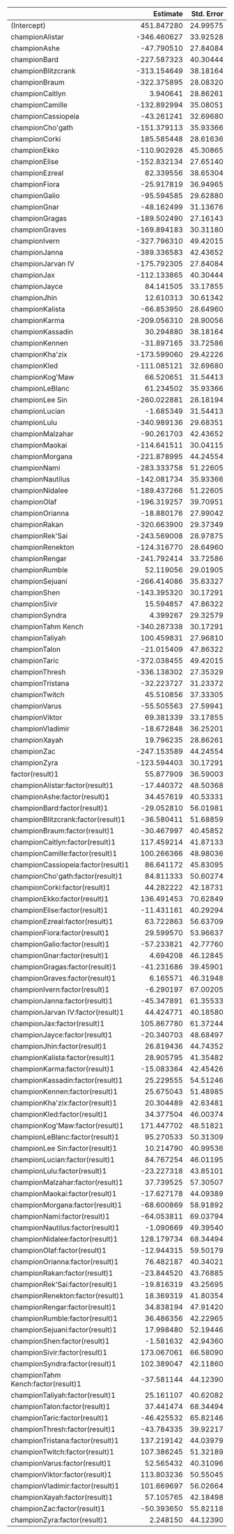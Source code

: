 

|                                   |    Estimate| Std. Error|     t value| Pr(>&#124;t&#124;)|
|:----------------------------------|-----------:|----------:|-----------:|------------------:|
|(Intercept)                        |  451.847280|   24.99575|  18.0769635|          0.0000000|
|championAlistar                    | -346.460627|   33.92528| -10.2124625|          0.0000000|
|championAshe                       |  -47.790510|   27.84084|  -1.7165613|          0.0860982|
|championBard                       | -227.587323|   40.30444|  -5.6467063|          0.0000000|
|championBlitzcrank                 | -313.154649|   38.18164|  -8.2017076|          0.0000000|
|championBraum                      | -322.375895|   28.08320| -11.4793137|          0.0000000|
|championCaitlyn                    |    3.940641|   28.86261|   0.1365310|          0.8914049|
|championCamille                    | -132.892994|   35.08051|  -3.7882287|          0.0001528|
|championCassiopeia                 |  -43.261241|   32.69680|  -1.3231031|          0.1858390|
|championCho'gath                   | -151.379113|   35.93366|  -4.2127390|          0.0000255|
|championCorki                      |  185.585448|   28.61636|   6.4852908|          0.0000000|
|championEkko                       | -110.902928|   45.30865|  -2.4477211|          0.0143977|
|championElise                      | -152.832134|   27.65140|  -5.5271020|          0.0000000|
|championEzreal                     |   82.339556|   38.65304|   2.1302222|          0.0331838|
|championFiora                      |  -25.917819|   36.94965|  -0.7014361|          0.4830513|
|championGalio                      |  -95.594585|   29.62880|  -3.2264070|          0.0012586|
|championGnar                       |  -48.162499|   31.13676|  -1.5468050|          0.1219499|
|championGragas                     | -189.502490|   27.16143|  -6.9768955|          0.0000000|
|championGraves                     | -169.894183|   30.31180|  -5.6048859|          0.0000000|
|championIvern                      | -327.796310|   49.42015|  -6.6328471|          0.0000000|
|championJanna                      | -389.336583|   42.43652|  -9.1745642|          0.0000000|
|championJarvan IV                  | -175.792305|   27.84084|  -6.3141881|          0.0000000|
|championJax                        | -112.133865|   40.30444|  -2.7821717|          0.0054123|
|championJayce                      |   84.141505|   33.17855|   2.5360211|          0.0112309|
|championJhin                       |   12.610313|   30.61342|   0.4119211|          0.6804083|
|championKalista                    |  -66.853950|   28.64960|  -2.3335041|          0.0196464|
|championKarma                      | -209.056310|   28.90056|  -7.2336423|          0.0000000|
|championKassadin                   |   30.294880|   38.18164|   0.7934410|          0.4275445|
|championKennen                     |  -31.897165|   33.72586|  -0.9457776|          0.3442907|
|championKha'zix                    | -173.599060|   29.42226|  -5.9002621|          0.0000000|
|championKled                       | -111.085121|   32.69680|  -3.3974306|          0.0006835|
|championKog'Maw                    |   66.520651|   31.54413|   2.1088124|          0.0349919|
|championLeBlanc                    |   61.234502|   35.93366|   1.7040989|          0.0884016|
|championLee Sin                    | -260.022881|   28.18194|  -9.2265800|          0.0000000|
|championLucian                     |   -1.685349|   31.54413|  -0.0534283|          0.9573920|
|championLulu                       | -340.989136|   29.68351| -11.4874943|          0.0000000|
|championMalzahar                   |  -90.261703|   42.43652|  -2.1269817|          0.0334522|
|championMaokai                     | -114.641511|   30.04115|  -3.8161487|          0.0001366|
|championMorgana                    | -221.878995|   44.24554|  -5.0147201|          0.0000005|
|championNami                       | -283.333758|   51.22605|  -5.5310487|          0.0000000|
|championNautilus                   | -142.081734|   35.93366|  -3.9540016|          0.0000775|
|championNidalee                    | -189.437266|   51.22605|  -3.6980653|          0.0002187|
|championOlaf                       | -196.319257|   39.70951|  -4.9438857|          0.0000008|
|championOrianna                    |  -18.880176|   27.99042|  -0.6745227|          0.4999986|
|championRakan                      | -320.663900|   29.37349| -10.9167792|          0.0000000|
|championRek'Sai                    | -243.569008|   28.97875|  -8.4050888|          0.0000000|
|championRenekton                   | -124.316770|   28.64960|  -4.3392154|          0.0000145|
|championRengar                     | -241.792414|   33.72586|  -7.1693471|          0.0000000|
|championRumble                     |   52.119056|   29.01905|   1.7960293|          0.0725277|
|championSejuani                    | -266.414086|   35.63327|  -7.4765556|          0.0000000|
|championShen                       | -143.395320|   30.17291|  -4.7524518|          0.0000020|
|championSivir                      |   15.594857|   47.86322|   0.3258213|          0.7445681|
|championSyndra                     |    4.399267|   29.32579|   0.1500136|          0.8807577|
|championTahm Kench                 | -340.287338|   30.17291| -11.2779076|          0.0000000|
|championTaliyah                    |  100.459831|   27.96810|   3.5919440|          0.0003302|
|championTalon                      |  -21.015409|   47.86322|  -0.4390722|          0.6606211|
|championTaric                      | -372.038455|   49.42015|  -7.5280719|          0.0000000|
|championThresh                     | -336.138302|   27.35329| -12.2887711|          0.0000000|
|championTristana                   |  -32.223727|   31.23372|  -1.0316966|          0.3022455|
|championTwitch                     |   45.510856|   37.33305|   1.2190499|          0.2228613|
|championVarus                      |  -55.505563|   27.59941|  -2.0111143|          0.0443470|
|championViktor                     |   69.381339|   33.17855|   2.0911504|          0.0365461|
|championVladimir                   |  -18.672848|   36.25201|  -0.5150845|          0.6065083|
|championXayah                      |   19.796235|   28.86261|   0.6858783|          0.4928098|
|championZac                        | -247.153589|   44.24554|  -5.5859550|          0.0000000|
|championZyra                       | -123.594403|   30.17291|  -4.0962037|          0.0000424|
|factor(result)1                    |   55.877909|   36.59003|   1.5271347|          0.1267672|
|championAlistar:factor(result)1    |  -17.440372|   48.50368|  -0.3595681|          0.7191797|
|championAshe:factor(result)1       |   34.457619|   40.53331|   0.8501062|          0.3952915|
|championBard:factor(result)1       |  -29.052810|   56.01981|  -0.5186168|          0.6040424|
|championBlitzcrank:factor(result)1 |  -36.580411|   51.68859|  -0.7077076|          0.4791475|
|championBraum:factor(result)1      |  -30.467997|   40.45852|  -0.7530675|          0.4514316|
|championCaitlyn:factor(result)1    |  117.459214|   41.87133|   2.8052418|          0.0050401|
|championCamille:factor(result)1    |  100.266366|   48.98036|   2.0470727|          0.0406836|
|championCassiopeia:factor(result)1 |   86.641172|   45.83095|   1.8904510|          0.0587339|
|championCho'gath:factor(result)1   |   84.811333|   50.60274|   1.6760225|          0.0937730|
|championCorki:factor(result)1      |   44.282222|   42.18731|   1.0496575|          0.2939074|
|championEkko:factor(result)1       |  136.491453|   70.62849|   1.9325269|          0.0533299|
|championElise:factor(result)1      |  -11.431161|   40.29294|  -0.2837013|          0.7766467|
|championEzreal:factor(result)1     |   63.722863|   56.63709|   1.1251083|          0.2605770|
|championFiora:factor(result)1      |   29.599570|   53.96637|   0.5484817|          0.5833765|
|championGalio:factor(result)1      |  -57.233821|   42.77760|  -1.3379389|          0.1809545|
|championGnar:factor(result)1       |    4.694208|   46.12845|   0.1017638|          0.9189467|
|championGragas:factor(result)1     |  -41.231686|   39.45901|  -1.0449244|          0.2960896|
|championGraves:factor(result)1     |    6.165571|   46.31948|   0.1331097|          0.8941100|
|championIvern:factor(result)1      |   -6.290197|   67.00205|  -0.0938807|          0.9252063|
|championJanna:factor(result)1      |  -45.347891|   61.35533|  -0.7391027|          0.4598664|
|championJarvan IV:factor(result)1  |   44.424771|   40.18580|   1.1054842|          0.2689832|
|championJax:factor(result)1        |  105.867780|   61.37244|   1.7250052|          0.0845653|
|championJayce:factor(result)1      |  -20.340703|   48.68497|  -0.4178025|          0.6761027|
|championJhin:factor(result)1       |   26.819436|   44.74352|   0.5994039|          0.5489206|
|championKalista:factor(result)1    |   28.905795|   41.35482|   0.6989704|          0.4845909|
|championKarma:factor(result)1      |  -15.083364|   42.45426|  -0.3552851|          0.7223854|
|championKassadin:factor(result)1   |   25.229555|   54.51246|   0.4628218|          0.6435048|
|championKennen:factor(result)1     |   25.675043|   51.48985|   0.4986428|          0.6180448|
|championKha'zix:factor(result)1    |   20.304489|   42.63481|   0.4762421|          0.6339150|
|championKled:factor(result)1       |   34.377504|   46.00374|   0.7472763|          0.4549188|
|championKog'Maw:factor(result)1    |  171.447702|   48.51821|   3.5336772|          0.0004121|
|championLeBlanc:factor(result)1    |   95.270533|   50.31309|   1.8935534|          0.0583205|
|championLee Sin:factor(result)1    |   10.214790|   40.99536|   0.2491694|          0.8032362|
|championLucian:factor(result)1     |   84.767254|   46.01195|   1.8422878|          0.0654702|
|championLulu:factor(result)1       |  -23.227318|   43.85101|  -0.5296872|          0.5963436|
|championMalzahar:factor(result)1   |   37.739525|   57.30507|   0.6585722|          0.5101895|
|championMaokai:factor(result)1     |  -17.627178|   44.09389|  -0.3997646|          0.6893406|
|championMorgana:factor(result)1    |  -68.600869|   58.91892|  -1.1643267|          0.2443265|
|championNami:factor(result)1       |  -64.053811|   69.03794|  -0.9278060|          0.3535363|
|championNautilus:factor(result)1   |   -1.090669|   49.39540|  -0.0220804|          0.9823844|
|championNidalee:factor(result)1    |  128.179734|   68.34494|   1.8754824|          0.0607629|
|championOlaf:factor(result)1       |  -12.944315|   59.50179|  -0.2175450|          0.8277892|
|championOrianna:factor(result)1    |   76.482187|   40.34021|   1.8959292|          0.0580055|
|championRakan:factor(result)1      |  -23.844520|   43.76885|  -0.5447828|          0.5859181|
|championRek'Sai:factor(result)1    |  -19.816319|   43.25695|  -0.4581072|          0.6468879|
|championRenekton:factor(result)1   |   18.369319|   41.80354|   0.4394202|          0.6603690|
|championRengar:factor(result)1     |   34.838194|   47.91420|   0.7270955|          0.4671888|
|championRumble:factor(result)1     |   36.486356|   42.22965|   0.8639985|          0.3876147|
|championSejuani:factor(result)1    |   17.998480|   52.19446|   0.3448351|          0.7302274|
|championShen:factor(result)1       |   -1.581632|   42.94360|  -0.0368304|          0.9706211|
|championSivir:factor(result)1      |  173.067061|   66.58090|   2.5993499|          0.0093573|
|championSyndra:factor(result)1     |  102.389047|   42.11860|   2.4309697|          0.0150804|
|championTahm Kench:factor(result)1 |  -37.581144|   44.12390|  -0.8517185|          0.3943959|
|championTaliyah:factor(result)1    |   25.161107|   40.62082|   0.6194140|          0.5356613|
|championTalon:factor(result)1      |   37.441474|   68.34494|   0.5478310|          0.5838233|
|championTaric:factor(result)1      |  -46.425532|   65.82146|  -0.7053251|          0.4806285|
|championThresh:factor(result)1     |  -43.784335|   39.92217|  -1.0967424|          0.2727871|
|championTristana:factor(result)1   |  137.219142|   44.03979|   3.1157989|          0.0018410|
|championTwitch:factor(result)1     |  107.386245|   51.32189|   2.0924061|          0.0364337|
|championVarus:factor(result)1      |   52.565432|   40.31096|   1.3039986|          0.1922717|
|championViktor:factor(result)1     |  113.803236|   50.55045|   2.2512803|          0.0243949|
|championVladimir:factor(result)1   |  101.669697|   56.02664|   1.8146669|          0.0696127|
|championXayah:factor(result)1      |   57.105765|   42.18498|   1.3536991|          0.1758707|
|championZac:factor(result)1        |  -50.393650|   55.82118|  -0.9027694|          0.3666756|
|championZyra:factor(result)1       |    2.248150|   44.12390|   0.0509508|          0.9593660|
